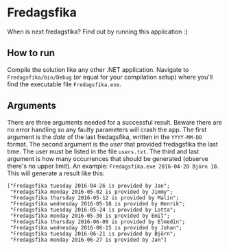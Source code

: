 # Fredagsfika
When is next fredagsfika? Find out by running this application :)

## How to run
Compile the solution like any other .NET application. Navigate to `Fredagsfika/bin/Debug` (or equal for your compilation setup) where you'll find the executable file `Fredagsfika.exe`.

## Arguments

There are three arguments needed for a successful result. Beware there are no error handling so any faulty parameters will crash the app. The first argument is the *date* of the last fredagsfika, written in the `YYYY-MM-DD` format. The second argument is the *user* that provided fredagsfika the last time. The user must be listed in the file `users.txt`. The third and last argument is how many occurrences that should be generated (observe there's no upper limit). An example: `Fredagsfika.exe 2016-04-20 Björn 10`. This will generate a result like this:

```
["Fredagsfika tuesday 2016-04-26 is provided by Jan";
 "Fredagsfika monday 2016-05-02 is provided by Jimmy";
 "Fredagsfika thursday 2016-05-12 is provided by Malin";
 "Fredagsfika wednesday 2016-05-18 is provided by Henrik";
 "Fredagsfika tuesday 2016-05-24 is provided by Lotta";
 "Fredagsfika monday 2016-05-30 is provided by Emil";
 "Fredagsfika thursday 2016-06-09 is provided by Elmedin";
 "Fredagsfika wednesday 2016-06-15 is provided by Johan";
 "Fredagsfika tuesday 2016-06-21 is provided by Björn";
 "Fredagsfika monday 2016-06-27 is provided by Jan"]
```
